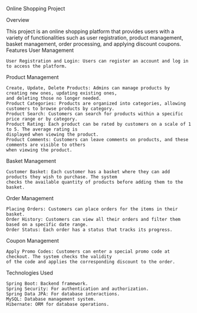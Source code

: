 Online Shopping Project

Overview

This project is an online shopping platform that provides users with a variety of functionalities such as user registration, product management, basket management, order processing, and applying discount coupons.
Features
User Management

    User Registration and Login: Users can register an account and log in to access the platform.

Product Management

    Create, Update, Delete Products: Admins can manage products by creating new ones, updating existing ones, 
    and deleting those no longer needed.
    Product Categories: Products are organized into categories, allowing customers to browse products by category.
    Product Search: Customers can search for products within a specific price range or by category.
    Product Rating: Each product can be rated by customers on a scale of 1 to 5. The average rating is 
    displayed when viewing the product.
    Product Comments: Customers can leave comments on products, and these comments are visible to others 
    when viewing the product.

Basket Management

    Customer Basket: Each customer has a basket where they can add products they wish to purchase. The system 
    checks the available quantity of products before adding them to the basket.

Order Management

    Placing Orders: Customers can place orders for the items in their basket.
    Order History: Customers can view all their orders and filter them based on a specific date range.
    Order Status: Each order has a status that tracks its progress.

Coupon Management

    Apply Promo Codes: Customers can enter a special promo code at checkout. The system checks the validity 
    of the code and applies the corresponding discount to the order.

Technologies Used

    Spring Boot: Backend framework.
    Spring Security: For authentication and authorization.
    Spring Data JPA: For database interactions.
    MySQL: Database management system.
    Hibernate: ORM for database operations.
